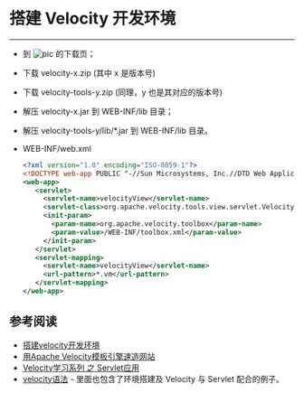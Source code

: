 
# 搭建 Velocity 开发环境

----

* 到 ![pic](http://velocity.apache.org/) 的下载页；
* 下载 velocity-x.zip (其中 x 是版本号)
* 下载 velocity-tools-y.zip (同理，y 也是其对应的版本号)
* 解压 velocity-x.jar 到 WEB-INF/lib 目录；
* 解压 velocity-tools-y/lib/*.jar 到 WEB-INF/lib 目录。
* WEB-INF/web.xml

    ```xml
    <?xml version="1.0" encoding="ISO-8859-1"?>
    <!DOCTYPE web-app PUBLIC "-//Sun Microsystems, Inc.//DTD Web Application 2.3//EN" "http://java.sun.com/dtd/web-app_2_3.dtd">
    <web-app>
       <servlet>
         <servlet-name>velocityView</servlet-name>
         <servlet-class>org.apache.velocity.tools.view.servlet.VelocityViewServlet</servlet-class>
         <init-param>
           <param-name>org.apache.velocity.toolbox</param-name>
           <param-value>/WEB-INF/toolbox.xml</param-value>
         </init-param>
       </servlet>
       <servlet-mapping>
         <servlet-name>velocityView</servlet-name>
         <url-pattern>*.vm</url-pattern>
       </servlet-mapping>
    </web-app>
    ```

## 参考阅读

* [搭建velocity开发环境](http://hi.baidu.com/dalianitjingying/blog/item/325b7e3d09202006bba167c4.html)
* [用Apache Velocity模板引擎速造网站](http://www.grzz.com.cn/program/jsp/4454/)
* [Velocity学习系列 之 Servlet应用](http://www.java3z.com/cwbwebhome/article/article2a/243.jsp?id=225)
* [velocity语法](http://198334.blog.chinajavaworld.com/entry/4760/0/) - 里面也包含了环境搭建及 Velocity 与 Servlet 配合的例子。
